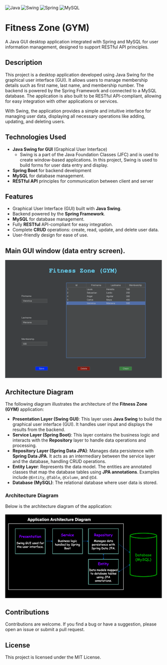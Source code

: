 ![Java](https://img.shields.io/badge/Java-17-orange)
![Swing](https://img.shields.io/badge/Swing-GUI-blue)
![Spring](https://img.shields.io/badge/Spring-Boot-green)
![MySQL](https://img.shields.io/badge/MySQL-8.0-blue)
# Fitness Zone (GYM)
A Java GUI desktop application integrated with Spring and MySQL for user information management, designed to support RESTful API principles.

## Description
This project is a desktop application developed using Java Swing for the graphical user interface (GUI). It allows users to manage membership details such as first name, last name, and membership number. The backend is powered by the Spring Framework and connected to a MySQL database. The application is also built to be RESTful API-compliant, allowing for easy integration with other applications or services.

With Swing, the application provides a simple and intuitive interface for managing user data, displaying all necessary operations like adding, updating, and deleting users.

## Technologies Used
- **Java Swing for GUI** (Graphical User Interface)
    - Swing is a part of the Java Foundation Classes (JFC) and is used to create window-based applications. In this project, Swing is used to build forms for user data entry and display.
- **Spring Boot** for backend development
- **MySQL** for database management.
- **RESTful API** principles for communication between client and server

## Features
- Graphical User Interface (GUI) built with **Java Swing**.
- Backend powered by the **Spring Framework**.
- **MySQL** for database management.
- Fully **RESTful** API-compliant for easy integration.
- Complete **CRUD** operations: create, read, update, and delete user data.
- User-friendly design for ease of use.

## Main GUI window (data entry screen).

<img alt="Main GUI window" src="docs/images/GUI-Spring-700.webp" width="600"/>

## Architecture Diagram

The following diagram illustrates the architecture of the **Fitness Zone (GYM)** application:

- **Presentation Layer (Swing GUI)**: This layer uses **Java Swing** to build the graphical user interface (GUI). It handles user input and displays the results from the backend.
- **Service Layer (Spring Boot)**: This layer contains the business logic and interacts with the **Repository** layer to handle data operations and processing.
- **Repository Layer (Spring Data JPA)**: Manages data persistence with **Spring Data JPA**. It acts as an intermediary between the service layer and the database, handling CRUD operations.
- **Entity Layer**: Represents the data model. The entities are annotated classes that map the database tables using **JPA annotations**. Examples include `@Entity`, `@Table`, `@Column`, and `@Id`.
- **Database (MySQL)**: The relational database where user data is stored.

### Architecture Diagram

Below is the architecture diagram of the application:

<img alt="Architecture Diagram" src="docs/images/Application%20Architecture%20Diagram.drawio.png" width="600"/>


## Contributions
Contributions are welcome. If you find a bug or have a suggestion, please open an issue or submit a pull request.

## License
This project is licensed under the MIT License.